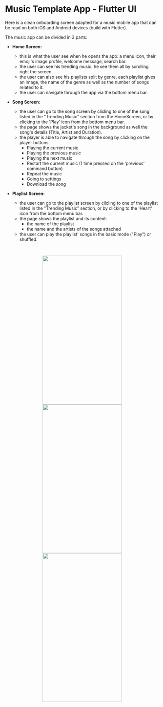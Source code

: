 # Music Template App  - Flutter UI

Here is a clean onboarding screen adapted for a music mobile app that can be read on both iOS and Android devices (build with Flutter). 

The music app can be divided in 3 parts: 
- **Home Screen:** 
    - this is what the user see when he opens the app: a menu icon, their emoji's image profile, welcome message, search bar.
    - the user can see his trending music. he see them all by scrolling right the screen.
    - the user can also see his playlists split by genre. each playlist gives an image, the name of the genre as well as the number of songs related to it.
    - the user can navigate through the app via the bottom menu bar.

- **Song Screen:**
    - the user can go to the song screen by clicling to one of the song listed in the "Trending Music" section from the HomeScreen, or by clicking to the 'Play' icon from the bottom menu bar.
    - the page shows the jacket's song in the background as well the song's details (Title, Artist and Duration). 
    - the player is able to navigate through the song by clicking on the player buttons 
      - Playing the current music 
      - Playing the previous music 
      - Playing the next music
      - Restart the current music (1 time pressed on the 'previous' command button)
      - Repeat the music
      - Going to settings
      - Download the song

- **Playlist Screen:**
    - the user can go to the playlist screen by clicling to one of the playlist listed in the "Trending Music" section, or by clicking to the 'Heart' icon from the bottom menu bar.
    - the page shows the playlist and its content: 
      - the name of the playlist 
      - the name and the artists of the songs attached 
    - the user can play the playlist' songs in the basic mode ("Play") or shuffled. 
    
<br />
<p align="center">
<img src="https://www.cjoint.com/doc/23_05/MEhxYnYZQ7R_Screenshot-2023-05-08-at-01.49.11.png" height="487" width="259">
<img src="https://www.cjoint.com/doc/23_05/MEhxYPWHHdR_Screenshot-2023-05-08-at-01.49.23.png" height="487" width="259">
<img src="https://www.cjoint.com/doc/23_05/MEhxZkh5z2R_Screenshot-2023-05-08-at-01.49.35.png" height="487" width="259">
